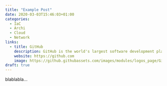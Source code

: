 ```yaml
---
title: "Example Post"
date: 2020-03-03T15:46:03+01:00
categories:
  - IaC
  - Archi
  - Cloud
  - Network
links:
  - title: GitHub
    description: GitHub is the world's largest software development platform.
    website: https://github.com
    image: https://github.githubassets.com/images/modules/logos_page/GitHub-Mark.png
draft: true
---
```


blablabla...
